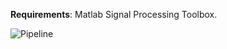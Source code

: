**Requirements**: Matlab Signal Processing Toolbox.


![Pipeline](https://github.com/pelinozsezer/CBD/blob/main/Acute/Current-Source-Density-Analysis-(CSD)/data-processing-32-channels/pipeline%20Medium.png)


